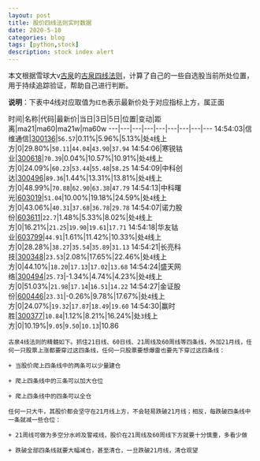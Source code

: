 ```yaml
---
layout: post
title: 股价四线法则实时数据
date: 2020-5-10
categories: blog
tags: [python,stock]
description: stock index alert
---
```



本文根据雪球大v[古泉](https://xueqiu.com/u/7148646888)的[古泉四线法则](https://xueqiu.com/7148646888/130498192)，计算了自己的一些自选股当前所处位置，用于持续追踪验证，帮助自己进行判断。

**说明**：下表中4线对应取值为`红色`表示最新价处于对应指标上方，属正面

时间|名称|代码|最新价|当日|3日|5日|位置|变动|距离|ma21|ma60|ma21w|ma60w
---|---|---|---|---|---|---|---|---
14:54:03|信维通信|[300136](https://xueqiu.com/S/SZ300136)|`56.57`|0.11%|5.96%|5.13%|处`4`线上方|0|29.80%|`50.11`|`44.04`|`43.90`|`37.94`
14:54:06|寒锐钴业|[300618](https://xueqiu.com/S/SZ300618)|`70.39`|0.04%|10.57%|10.91%|处`4`线上方|0|24.09%|`60.23`|`53.44`|`55.48`|`58.25`
14:54:09|中科创达|[300496](https://xueqiu.com/S/SZ300496)|`89.36`|1.44%|13.31%|13.81%|处`4`线上方|0|48.99%|`70.88`|`62.90`|`63.38`|`47.79`
14:54:13|中科曙光|[603019](https://xueqiu.com/S/SH603019)|`51.04`|10.00%|19.18%|24.59%|处`4`线上方|0|43.06%|`40.31`|`37.68`|`36.78`|`29.78`
14:54:07|诺力股份|[603611](https://xueqiu.com/S/SH603611)|`22.7`|1.48%|5.33%|8.02%|处`4`线上方|0|16.21%|`21.25`|`19.90`|`19.61`|`17.71`
14:54:18|华友钴业|[603799](https://xueqiu.com/S/SH603799)|`44.91`|1.61%|11.42%|10.33%|处`4`线上方|0|28.28%|`38.27`|`35.54`|`35.89`|`31.13`
14:54:21|长亮科技|[300348](https://xueqiu.com/S/SZ300348)|`23.53`|2.08%|17.65%|22.46%|处`4`线上方|0|44.10%|`18.20`|`17.13`|`17.02`|`13.68`
14:54:24|盛天网络|[300494](https://xueqiu.com/S/SZ300494)|`25.73`|-1.34%|4.74%|4.23%|处`4`线上方|0|51.03%|`21.98`|`17.14`|`16.51`|`14.22`
14:54:27|金证股份|[600446](https://xueqiu.com/S/SH600446)|`23.31`|-0.26%|9.78%|17.67%|处`4`线上方|0|24.07%|`19.32`|`17.87`|`18.49`|`19.60`
14:54:30|赢时胜|[300377](https://xueqiu.com/S/SZ300377)|`10.84`|1.12%|8.21%|16.24%|处`3`线上方|0|10.19%|`9.05`|`9.50`|`10.13`|10.86

```
古泉4线法则的精髓如下。抓住21日线、60日线、21周线及60周线等四条线，外加21月线，任何一只股票上涨都要穿过这四条线，任何一只股票要想爆雷也要先下穿过这四条线：

+ 当股价爬上四条线中的两条可以少量建仓

+ 爬上四条线中的三条可以加大仓位

+ 爬上四条线中的四条可以全仓

任何一只大牛，其股价都会坚守在21月线上方，不会轻易跌破21月线；相反，每跌破四条线中一条就减一些仓位：

+ 21周线可做为多空分水岭及警戒线，股价在21周线及60周线下方就要十分慎重，多看少做

+ 跌破全部四条线就要大幅减仓，甚至清仓，一旦跌破21月线，清仓观望
```